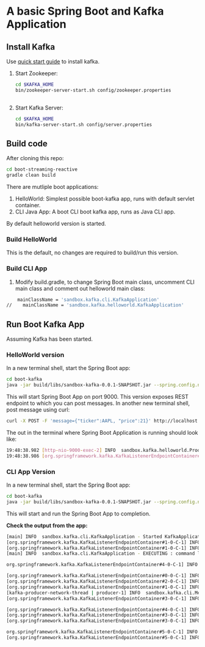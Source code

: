 # A basic Spring Boot and Kafka Application
## Install Kafka
Use [quick start guide](https://kafka.apache.org/quickstart) to install kafka.

1. Start Zookeeper:  
   ```bash
   cd $KAFKA_HOME
   bin/zookeeper-server-start.sh config/zookeeper.properties
  
2. Start Kafka Server:
   ```bash
   cd $KAFKA_HOME
   bin/kafka-server-start.sh config/server.properties

## Build code
After cloning this repo:  
```bash
cd boot-streaming-reactive
gradle clean build
```
There are mutliple boot applications:
1. HelloWorld: Simplest possible boot-kafka app, runs with default servlet container.
1. CLI Java App: A boot CLI boot kafka app, runs as Java CLI app.

By default helloworld version is started.

### Build HelloWorld

This is the default, no changes are required to build/run this version. 

### Build CLI App

1. Modify build.gradle, to change Spring Boot main class, uncomment CLI main class and comment out helloworld main class:
```bash
    mainClassName = 'sandbox.kafka.cli.KafkaApplication'
//    mainClassName = 'sandbox.kafka.helloworld.KafkaApplication'

```
 

## Run Boot Kafka App
Assuming Kafka has been started.

### HelloWorld version

In a new terminal shell, start the Spring Boot app:
```bash
cd boot-kafka
java -jar build/libs/sandbox-kafka-0.0.1-SNAPSHOT.jar --spring.config.name=application-hw
```

This will start Spring Boot App on port 9000. This version exposes REST endpoint to which you can post messages.
In another new terminal shell, post message using curl:

```bash
curl -X POST -F 'message={"ticker":AAPL, "price":21}' http://localhost:9000/kafka/publish
```

The out in the terminal where Spring Boot Application is running should look like:
```bash
19:48:38.982 [http-nio-9000-exec-2] INFO  sandbox.kafka.helloworld.Producer - #### -> Producing message -> {"ticker":AAPL, "price":21"
19:48:38.986 [org.springframework.kafka.KafkaListenerEndpointContainer#0-0-C-1] INFO  sandbox.kafka.helloworld.Consumer - #### -> Consumed message -> {"ticker":AAPL, "price":21}
```

### CLI App Version
In a new terminal shell, start the Spring Boot app:
```bash
cd boot-kafka
java -jar build/libs/sandbox-kafka-0.0.1-SNAPSHOT.jar --spring.config.name=application-cli
```

This will start and run the Spring Boot App to completion.

**Check the output from the app:**  

```bash
[main] INFO  sandbox.kafka.cli.KafkaApplication - Started KafkaApplication in 2.15 seconds (JVM running for 2.803)
[org.springframework.kafka.KafkaListenerEndpointContainer#1-0-C-1] INFO  sandbox.kafka.cli.MessageListener - Received message in group 'bar': Hello, World!
[org.springframework.kafka.KafkaListenerEndpointContainer#1-0-C-1] INFO  sandbox.kafka.cli.MessageListener - Received message in group 'bar': Hello, World!
[main] INFO  sandbox.kafka.cli.KafkaApplication - EXECUTING : command line runner

org.springframework.kafka.KafkaListenerEndpointContainer#4-0-C-1] INFO  sandbox.kafka.cli.MessageListener - Received message in filtered listener: Hello Sandbox!

[org.springframework.kafka.KafkaListenerEndpointContainer#0-0-C-1] INFO  sandbox.kafka.cli.MessageListener - Received message in group 'foo': Hello, World!
[org.springframework.kafka.KafkaListenerEndpointContainer#2-0-C-1] INFO  sandbox.kafka.cli.MessageListener - Received: Hello, World! from partition: 0
[org.springframework.kafka.KafkaListenerEndpointContainer#1-0-C-1] INFO  sandbox.kafka.cli.MessageListener - Received message in group 'bar': Hello, World!
[kafka-producer-network-thread | producer-1] INFO  sandbox.kafka.cli.MessageProducer - Sent message=[Hello, World!] with offset=[14]
[org.springframework.kafka.KafkaListenerEndpointContainer#3-0-C-1] INFO  sandbox.kafka.cli.MessageListener - Received: Hello To Partitioned Topic! from partition: 2

[org.springframework.kafka.KafkaListenerEndpointContainer#4-0-C-1] INFO  sandbox.kafka.cli.MessageListener - Received message in filtered listener: Hello Sandbox!
[org.springframework.kafka.KafkaListenerEndpointContainer#3-0-C-1] INFO  sandbox.kafka.cli.MessageListener - Received: Hello To Partitioned Topic! from partition: 4
[org.springframework.kafka.KafkaListenerEndpointContainer#3-0-C-1] INFO  sandbox.kafka.cli.MessageListener - Received: Hello To Partitioned Topic! from partition: 0

org.springframework.kafka.KafkaListenerEndpointContainer#5-0-C-1] INFO  o.s.k.l.KafkaMessageListenerContainer - partitions assigned: [stockTicker-0]
[org.springframework.kafka.KafkaListenerEndpointContainer#5-0-C-1] INFO  sandbox.kafka.cli.MessageListener - Received stockTicker: StockTicker(ticker=AAPL, price=120.12)
```
